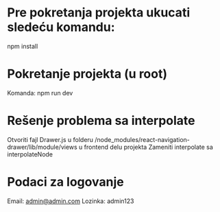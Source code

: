 # Pre pokretanja projekta ukucati sledeću komandu:

npm install

# Pokretanje projekta (u root)

Komanda: npm run dev

# Rešenje problema sa interpolate

Otvoriti fajl Drawer.js u folderu /node_modules/react-navigation-drawer/lib/module/views u frontend delu projekta
Zameniti interpolate sa interpolateNode

# Podaci za logovanje

Email: admin@admin.com
Lozinka: admin123

